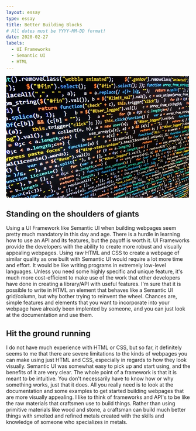 ```yaml
---
layout: essay
type: essay
title: Better Building Blocks
# All dates must be YYYY-MM-DD format!
date: 2020-02-27
labels:
  - UI Frameworks 
  - Semantic UI
  - HTML
---
```


<div class="ui medium rounded images">
  <img class="ui image" src="../images/code.jpg">
</div>

## Standing on the shoulders of giants
Using a UI Framework like Semantic UI when building webpages seem pretty much mandatory in this day and age. There is a hurdle in learning how to use an API and its features, but the payoff is worth it. UI Frameworks provide the developers with the ability to create more robust and visually appealing webpages. Using raw HTML and CSS to create a webpage of similar quality as one built with Semantic UI would require a lot more time and effort. It would be like writing programs in extremely low-level languages. Unless you need some highly specific and unique feature, it's much more cost-efficient to make use of the work that other developers have done in creating a library/API with useful features. I'm sure that it is possible to write in HTML an element that behaves like a Semantic UI grid/column, but why bother trying to reinvent the wheel. Chances are, simple features and elements that you want to incorporate into your webpage have already been implented by someone, and you can just look at the documentation and use them.

## Hit the ground running
I do not have much experience with HTML or CSS, but so far, it definitely seems to me that there are severe limitations to the kinds of webpages you can make using just HTML and CSS, especially in regards to how they look visually. Semantic UI was somewhat easy to pick up and start using, and the benefits of it are very clear. The whole point of a framework is that it is meant to be intuitive. You don't necessarily have to know how or why something works, just that it does. All you really need is to look at the documentation and some examples to get started building webpages that are more visually appealing. I like to think of frameworks and API's to be like the raw materials that craftsmen use to build things. Rather than using primitive materials like wood and stone, a craftsman can build much better things with smelted and refined metals created with the skills and knowledge of someone who specializes in metals.
